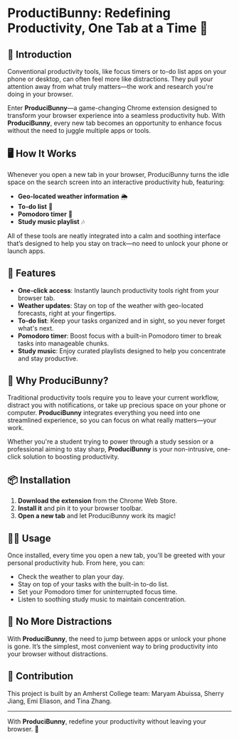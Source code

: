 # ProductiBunny: Redefining Productivity, One Tab at a Time 🐰

## 🚀 Introduction

Conventional productivity tools, like focus timers or to-do list apps on your phone or desktop, can often feel more like distractions. They pull your attention away from what truly matters—the work and research you're doing in your browser.

Enter **ProduciBunny**—a game-changing Chrome extension designed to transform your browser experience into a seamless productivity hub. With **ProduciBunny**, every new tab becomes an opportunity to enhance focus without the need to juggle multiple apps or tools.

## 🖥️ How It Works

Whenever you open a new tab in your browser, ProduciBunny turns the idle space on the search screen into an interactive productivity hub, featuring:

- **Geo-located weather information** 🌦️  
- **To-do list** 📝  
- **Pomodoro timer** 🍅  
- **Study music playlist** 🎶

All of these tools are neatly integrated into a calm and soothing interface that’s designed to help you stay on track—no need to unlock your phone or launch apps. 

## 🎯 Features

- **One-click access**: Instantly launch productivity tools right from your browser tab.
- **Weather updates**: Stay on top of the weather with geo-located forecasts, right at your fingertips.
- **To-do list**: Keep your tasks organized and in sight, so you never forget what's next.
- **Pomodoro timer**: Boost focus with a built-in Pomodoro timer to break tasks into manageable chunks.
- **Study music**: Enjoy curated playlists designed to help you concentrate and stay productive.

## 🌟 Why ProduciBunny?

Traditional productivity tools require you to leave your current workflow, distract you with notifications, or take up precious space on your phone or computer. **ProduciBunny** integrates everything you need into one streamlined experience, so you can focus on what really matters—your work.

Whether you're a student trying to power through a study session or a professional aiming to stay sharp, **ProduciBunny** is your non-intrusive, one-click solution to boosting productivity.

## 📦 Installation

1. **Download the extension** from the Chrome Web Store.
2. **Install it** and pin it to your browser toolbar.
3. **Open a new tab** and let ProduciBunny work its magic!

## 👨‍💻 Usage

Once installed, every time you open a new tab, you'll be greeted with your personal productivity hub. From here, you can:

- Check the weather to plan your day.
- Stay on top of your tasks with the built-in to-do list.
- Set your Pomodoro timer for uninterrupted focus time.
- Listen to soothing study music to maintain concentration.

## 📱 No More Distractions

With **ProduciBunny**, the need to jump between apps or unlock your phone is gone. It’s the simplest, most convenient way to bring productivity into your browser without distractions.

## 🌱 Contribution
This project is built by an Amherst College team: Maryam Abuissa, Sherry Jiang, Emi Eliason, and Tina Zhang. 


---

With **ProduciBunny**, redefine your productivity without leaving your browser. 🐰

